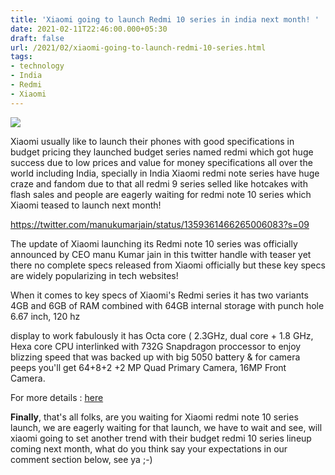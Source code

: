 ```yaml
---
title: 'Xiaomi going to launch Redmi 10 series in india next month! '
date: 2021-02-11T22:46:00.000+05:30
draft: false
url: /2021/02/xiaomi-going-to-launch-redmi-10-series.html
tags: 
- technology
- India
- Redmi
- Xiaomi
---
```


 [![](https://lh3.googleusercontent.com/-m9o-GTjEvKM/YCVsKI3rNEI/AAAAAAAADPQ/Bvch1X_LyZoDiJ3-ixwSag8oTY0axihzACLcBGAsYHQ/s1600/1613065247196857-0.png)](https://lh3.googleusercontent.com/-m9o-GTjEvKM/YCVsKI3rNEI/AAAAAAAADPQ/Bvch1X_LyZoDiJ3-ixwSag8oTY0axihzACLcBGAsYHQ/s1600/1613065247196857-0.png) 

  

Xiaomi usually like to launch their phones with good specifications in budget pricing they launched budget series named redmi which got huge success due to low prices and value for money specifications all over the world including India, specially in India Xiaomi redmi note series have huge craze and fandom due to that all redmi 9 series selled like hotcakes with flash sales and people are eagerly waiting for redmi note 10 series which Xiaomi teased to launch next month! 

  

https://twitter.com/manukumarjain/status/1359361466265006083?s=09  

  

The update of Xiaomi launching its Redmi note 10 series was officially announced by CEO manu Kumar jain in this twitter handle with teaser yet there no complete specs released from Xiaomi officially but these key specs are widely popularizing in tech websites!

  

When it comes to key specs of Xiaomi's Redmi series it has two variants 4GB and 6GB of RAM combined with 64GB internal storage with punch hole 6.67 inch, 120 hz

display to work fabulously it has Octa core ( 2.3GHz, dual core + 1.8 GHz, Hexa core CPU interlinked with 732G Snapdragon proccessor to enjoy blizzing speed that was backed up with big 5050 battery & for camera peeps you'll get 64+8+2 +2 MP Quad Primary Camera, 16MP Front Camera. 

  

For more details : [here](https://www.91mobiles.com/xiaomi-redmi-note-10-price-in-india)

  

**Finally**, that's all folks, are you waiting for Xiaomi redmi note 10 series launch, we are eagerly waiting for that launch, we have to wait and see, will xiaomi going to set another trend with their budget redmi 10 series lineup coming next month, what do you think say your expectations in our comment section below, see ya ;-)
